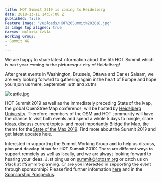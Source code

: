 ```yaml
---
title: HOT Summit 2019 is coming to Heidelberg
date: 2018-12-11 14:57:00 Z
published: false
Feature Image: "/uploads/HOT%20Summit%202018.jpg"
Is image top aligned: true
Person: Melanie Eckle
Working Group:
- Summit WG
- 
---
```


We are happy to share latest information about the 5th HOT Summit which is next year coming to the picturesque city of Heidelberg! 

After great events in Washington, Brussels, Ottawa and Dar es Salaam, we are very looking forward to gathering again in the heart of Europe and hope you’ll join us there, September 19th and 20th!

![castle.jpg](/uploads/castle.jpg)

HOT Summit 2019 as well as the immediately preceding State of the Map, the global OpenStreetMap conference, will be hosted by [Heidelberg University](https://www.geog.uni-heidelberg.de/gis/index_en.html). Therefore, members of the OSM and HOT community will have the chance to visit both events and spend a whole 5 days to mingle, share ideas, discuss current topics- and most importantly Bridge the Map, the theme for the [State of the Map 2019](https://2019.stateofthemap.org/). Find more about the Summit 2019 and get latest updates here.

Interested in supporting the Summit Working Group and to help us discuss, plan and develop ideas for HOT Summit 2019? There are different ways to support remotely as well as locally, and we are always looking forward to hearing your ideas. Just ping us on summit@hotosm.org or catch us on Slack at #Summit-planning.
Or are you interested in supporting the event through sponsorship? Please find further information [here](http://summit2019.hotosm.org/sponsorship/) and in the [Sponsorship Prospectus](https://drive.google.com/file/d/15J3tT_KreGSJu2GpcYvrhS1uKAkP715k/view?usp=sharing).